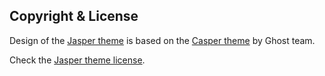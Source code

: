 ## Copyright & License

Design of the [Jasper theme](https://gitlab.com/mittalyashu/jasper) is based on the [Casper theme](https://github.com/TryGhost/Casper/blob/master/LICENSE) by Ghost team.

Check the [Jasper theme license](https://gitlab.com/mittalyashu/jasper/blob/master/LICENSE).